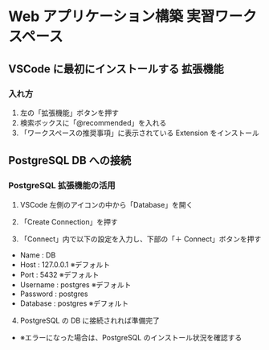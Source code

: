 # Web アプリケーション構築 実習ワークスペース

## VSCode に最初にインストールする 拡張機能

### 入れ方

1. 左の「拡張機能」ボタンを押す
1. 検索ボックスに「@recommended」を入れる
1. 「ワークスペースの推奨事項」に表示されている Extension をインストール

## PostgreSQL DB への接続

### PostgreSQL 拡張機能の活用

1. VSCode 左側のアイコンの中から「Database」を開く

2. 「Create Connection」を押す

3. 「Connect」内で以下の設定を入力し、下部の「＋ Connect」ボタンを押す

- Name : DB
- Host : 127.0.0.1 ※デフォルト
- Port : 5432 ※デフォルト
- Username : postgres ※デフォルト
- Password : postgres
- Database : postgres ※デフォルト

4. PostgreSQL の DB に接続されれば準備完了

- ※エラーになった場合は、PostgreSQL のインストール状況を確認する

